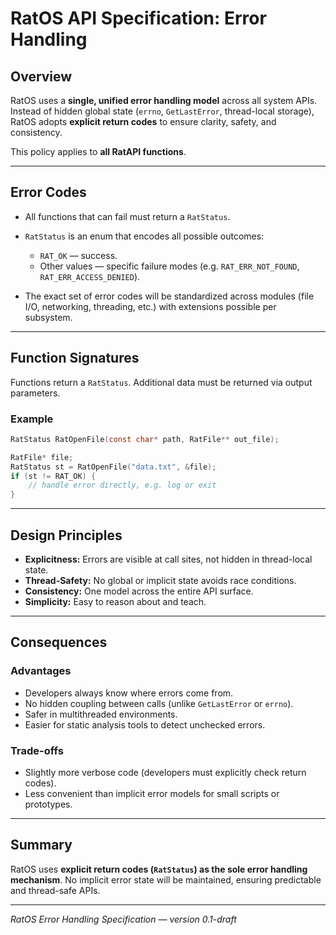 # RatOS API Specification: Error Handling

## Overview

RatOS uses a **single, unified error handling model** across all system APIs. Instead of hidden global state (`errno`, `GetLastError`, thread-local storage), RatOS adopts **explicit return codes** to ensure clarity, safety, and consistency.

This policy applies to **all RatAPI functions**.

---

## Error Codes

* All functions that can fail must return a `RatStatus`.
* `RatStatus` is an enum that encodes all possible outcomes:

  * `RAT_OK` — success.
  * Other values — specific failure modes (e.g. `RAT_ERR_NOT_FOUND`, `RAT_ERR_ACCESS_DENIED`).
* The exact set of error codes will be standardized across modules (file I/O, networking, threading, etc.) with extensions possible per subsystem.

---

## Function Signatures

Functions return a `RatStatus`. Additional data must be returned via output parameters.

### Example

```c
RatStatus RatOpenFile(const char* path, RatFile** out_file);

RatFile* file;
RatStatus st = RatOpenFile("data.txt", &file);
if (st != RAT_OK) {
    // handle error directly, e.g. log or exit
}
```

---

## Design Principles

* **Explicitness:** Errors are visible at call sites, not hidden in thread-local state.
* **Thread-Safety:** No global or implicit state avoids race conditions.
* **Consistency:** One model across the entire API surface.
* **Simplicity:** Easy to reason about and teach.

---

## Consequences

### Advantages

* Developers always know where errors come from.
* No hidden coupling between calls (unlike `GetLastError` or `errno`).
* Safer in multithreaded environments.
* Easier for static analysis tools to detect unchecked errors.

### Trade-offs

* Slightly more verbose code (developers must explicitly check return codes).
* Less convenient than implicit error models for small scripts or prototypes.

---

## Summary

RatOS uses **explicit return codes (`RatStatus`) as the sole error handling mechanism**. No implicit error state will be maintained, ensuring predictable and thread-safe APIs.

---

*RatOS Error Handling Specification — version 0.1-draft*